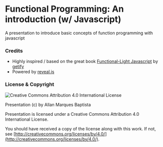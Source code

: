 # Functional Programming: An introduction (w/ Javascript)
A presentation to introduce basic concepts of function programming with javascript

### Credits

* Highly inspired / based on the great book [Functional-Light Javascript](https://github.com/getify/Functional-Light-JS) by [getify](https://github.com/getify)
* Powered by [reveal.js](https://github.com/hakimel/reveal.js)

### License & Copyright

![Creative Commons Attribution 4.0 International License](https://licensebuttons.net/l/by/3.0/88x31.png)

Presentation (c) by Allan Marques Baptista

Presentation is licensed under a
Creative Commons Attribution 4.0 International License.

You should have received a copy of the license along with this
work. If not, see [http://creativecommons.org/licenses/by/4.0/](http://creativecommons.org/licenses/by/4.0/).
